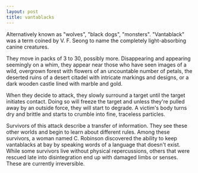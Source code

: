 ```yaml
---
layout: post
title: vantablacks
---
```


Alternatively known as "wolves", "black dogs", "monsters". "Vantablack" was a term coined by V. F. Seong to name the completely light-absorbing canine creatures.

They move in packs of 3 to 30, possibly more. Disappearing and appearing seemingly on a whim, they appear near those who have seen images of a wild, overgrown forest with flowers of an uncountable number of petals, the deserted ruins of a desert citadel with intricate markings and designs, or a dark wooden castle lined with marble and gold.

When they decide to attack, they slowly surround a target until the target initiates contact. Doing so will freeze the target and unless they're pulled away by an outside force, they will start to degrade. A victim's body turns dry and brittle and starts to crumble into fine, traceless particles. 

Survivors of this attack describe a transfer of information. They see these other worlds and begin to learn about different rules. Among these survivors, a woman named C. Robinson discovered the ability to keep vantablacks at bay by speaking words of a language that doesn't exist. While some survivors live without physical repercussions, others that were rescued late into disintegration end up with damaged limbs or senses. These are currently irreversible.
